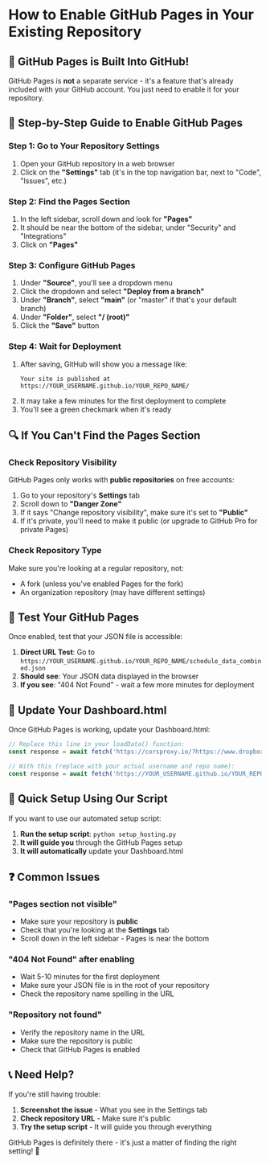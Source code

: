 # How to Enable GitHub Pages in Your Existing Repository

## 🎯 GitHub Pages is Built Into GitHub!

GitHub Pages is **not** a separate service - it's a feature that's already included with your GitHub account. You just need to enable it for your repository.

## 📍 Step-by-Step Guide to Enable GitHub Pages

### Step 1: Go to Your Repository Settings
1. Open your GitHub repository in a web browser
2. Click on the **"Settings"** tab (it's in the top navigation bar, next to "Code", "Issues", etc.)

### Step 2: Find the Pages Section
1. In the left sidebar, scroll down and look for **"Pages"**
2. It should be near the bottom of the sidebar, under "Security" and "Integrations"
3. Click on **"Pages"**

### Step 3: Configure GitHub Pages
1. Under **"Source"**, you'll see a dropdown menu
2. Click the dropdown and select **"Deploy from a branch"**
3. Under **"Branch"**, select **"main"** (or "master" if that's your default branch)
4. Under **"Folder"**, select **"/ (root)"**
5. Click the **"Save"** button

### Step 4: Wait for Deployment
1. After saving, GitHub will show you a message like:
   ```
   Your site is published at https://YOUR_USERNAME.github.io/YOUR_REPO_NAME/
   ```
2. It may take a few minutes for the first deployment to complete
3. You'll see a green checkmark when it's ready

## 🔍 If You Can't Find the Pages Section

### Check Repository Visibility
GitHub Pages only works with **public repositories** on free accounts:
1. Go to your repository's **Settings** tab
2. Scroll down to **"Danger Zone"**
3. If it says "Change repository visibility", make sure it's set to **"Public"**
4. If it's private, you'll need to make it public (or upgrade to GitHub Pro for private Pages)

### Check Repository Type
Make sure you're looking at a regular repository, not:
- A fork (unless you've enabled Pages for the fork)
- An organization repository (may have different settings)

## 🧪 Test Your GitHub Pages

Once enabled, test that your JSON file is accessible:

1. **Direct URL Test**: Go to `https://YOUR_USERNAME.github.io/YOUR_REPO_NAME/schedule_data_combined.json`
2. **Should see**: Your JSON data displayed in the browser
3. **If you see**: "404 Not Found" - wait a few more minutes for deployment

## 🔧 Update Your Dashboard.html

Once GitHub Pages is working, update your Dashboard.html:

```javascript
// Replace this line in your loadData() function:
const response = await fetch('https://corsproxy.io/?https://www.dropbox.com/scl/fi/osj8mpndudzz705pwjsxx/schedule_data_combined.json?rlkey=zx9s7kiyd2yhwqcsrjb3ozmv7&st=sysxua2t&raw=1');

// With this (replace with your actual username and repo name):
const response = await fetch('https://YOUR_USERNAME.github.io/YOUR_REPO_NAME/schedule_data_combined.json');
```

## 🚀 Quick Setup Using Our Script

If you want to use our automated setup script:

1. **Run the setup script**: `python setup_hosting.py`
2. **It will guide you** through the GitHub Pages setup
3. **It will automatically** update your Dashboard.html

## ❓ Common Issues

### "Pages section not visible"
- Make sure your repository is **public**
- Check that you're looking at the **Settings** tab
- Scroll down in the left sidebar - Pages is near the bottom

### "404 Not Found" after enabling
- Wait 5-10 minutes for the first deployment
- Make sure your JSON file is in the root of your repository
- Check the repository name spelling in the URL

### "Repository not found"
- Verify the repository name in the URL
- Make sure the repository is public
- Check that GitHub Pages is enabled

## 📞 Need Help?

If you're still having trouble:
1. **Screenshot the issue** - What you see in the Settings tab
2. **Check repository URL** - Make sure it's public
3. **Try the setup script** - It will guide you through everything

GitHub Pages is definitely there - it's just a matter of finding the right setting! 🎯 